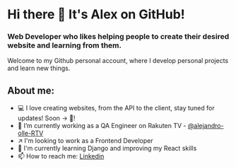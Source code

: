 # Hi there 👋 It's Alex on GitHub!

### Web Developer who likes helping people to create their desired website and learning from them.

Welcome to my Github personal account, where I develop personal projects and learn new things.

## About me:
- 💻 I love creating websites, from the API to the client, stay tuned for updates! Soon &rarr; 🥘!
- 🧪 I’m currently working as a QA Engineer on Rakuten TV - [@alejandro-olle-RTV](https://github.com/alejandro-olle-RTV)
- ↗️ I'm looking to work as a Frontend Developer
- 🌱 I'm currently learning Django and improving my React skills
- 📫 How to reach me: [Linkedin](https://www.linkedin.com/in/alejandro-olle-ramos)

<!--
- 👯 I’m looking to collaborate on generative AI projects
- 🤔 I’m looking for help with [OpenAI API](https://openai.com/blog/openai-api)
-->

<!-- 
## Projects
<table>
<td width="50%">
<h3 align="center">My recAIpe</h3>
<div align="center">
<a href="https://github.com/ilizma/eztandairratiapp" target="_blank">
<img src="https://img.shields.io/badge/CODE-ff9?style=for-the-badge&logo=github&logoColor=black">
</a>
<p>Description TO DO</p>
</div>                                                                          
</td>
-->

<!-- TO FIX - Because I have all the repos private
[![Anurag's github stats](https://github-readme-stats.vercel.app/api?username=alex-olle)](https://github.com/anuraghazra/github-readme-stats)
-->
<!--
[![Top Langs](https://github-readme-stats.vercel.app/api/top-langs/?username=alex-olle&layout=compact)](https://github.com/anuraghazra/github-readme-stats)
-->
<!--
**alex-olle/alex-olle** is a ✨ _special_ ✨ repository because its `README.md` (this file) appears on your GitHub profile.

Here are some ideas to get you started:

- 🌱 I’m currently graduate as a Full Stack Developer on Ironhack

- 🔭 I’m currently working on ...
- 🌱 I’m currently learning ...
- 👯 I’m looking to collaborate on ...
- 🤔 I’m looking for help with ...
- 💬 Ask me about ...
- 📫 How to reach me: ...
- 😄 Pronouns: ...
- ⚡ Fun fact: ...
-->
